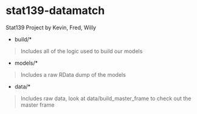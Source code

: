 # stat139-datamatch
Stat139 Project by Kevin, Fred, Willy

* build/*

> Includes all of the logic used to build our models

* models/*

> Includes a raw RData dump of the models

* data/*

> Includes raw data, look at data/build_master_frame to check out the master frame
